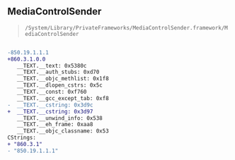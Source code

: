 ## MediaControlSender

> `/System/Library/PrivateFrameworks/MediaControlSender.framework/MediaControlSender`

```diff

-850.19.1.1.1
+860.3.1.0.0
   __TEXT.__text: 0x5380c
   __TEXT.__auth_stubs: 0xd70
   __TEXT.__objc_methlist: 0x1f8
   __TEXT.__dlopen_cstrs: 0x5c
   __TEXT.__const: 0xf760
   __TEXT.__gcc_except_tab: 0xf8
-  __TEXT.__cstring: 0x3d9c
+  __TEXT.__cstring: 0x3d97
   __TEXT.__unwind_info: 0x538
   __TEXT.__eh_frame: 0xaa8
   __TEXT.__objc_classname: 0x53
CStrings:
+ "860.3.1"
- "850.19.1.1.1"

```
